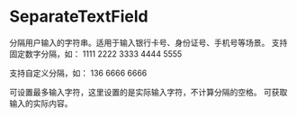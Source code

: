# SeparateTextField
分隔用户输入的字符串。适用于输入银行卡号、身份证号、手机号等场景。
支持固定数字分隔，如：
1111 2222 3333 4444 5555

支持自定义分隔，如：
136 6666 6666

可设置最多输入字符，这里设置的是实际输入字符，不计算分隔的空格。
可获取输入的实际内容。
